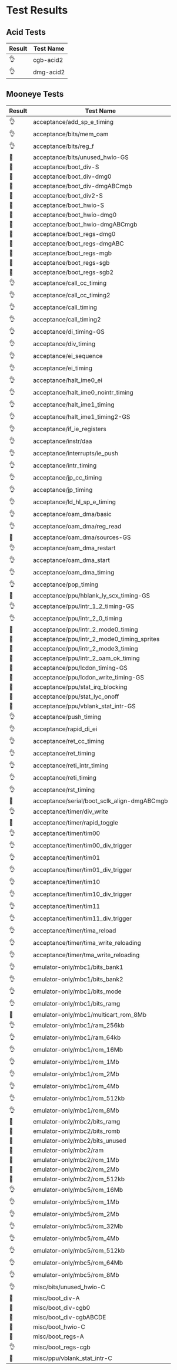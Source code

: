 # Test Results
## Acid Tests
| Result | Test Name |
|--------|-----------|
| 👌 | cgb-acid2 |
| 👌 | dmg-acid2 |
## Mooneye Tests
| Result | Test Name |
|--------|-----------|
| 👌 | acceptance/add_sp_e_timing |
| 👌 | acceptance/bits/mem_oam |
| 👌 | acceptance/bits/reg_f |
| 👀 | acceptance/bits/unused_hwio-GS |
| 👀 | acceptance/boot_div-S |
| 👀 | acceptance/boot_div-dmg0 |
| 👀 | acceptance/boot_div-dmgABCmgb |
| 👀 | acceptance/boot_div2-S |
| 👀 | acceptance/boot_hwio-S |
| 👀 | acceptance/boot_hwio-dmg0 |
| 👀 | acceptance/boot_hwio-dmgABCmgb |
| 👀 | acceptance/boot_regs-dmg0 |
| 👀 | acceptance/boot_regs-dmgABC |
| 👀 | acceptance/boot_regs-mgb |
| 👀 | acceptance/boot_regs-sgb |
| 👀 | acceptance/boot_regs-sgb2 |
| 👌 | acceptance/call_cc_timing |
| 👌 | acceptance/call_cc_timing2 |
| 👌 | acceptance/call_timing |
| 👌 | acceptance/call_timing2 |
| 👌 | acceptance/di_timing-GS |
| 👌 | acceptance/div_timing |
| 👌 | acceptance/ei_sequence |
| 👌 | acceptance/ei_timing |
| 👌 | acceptance/halt_ime0_ei |
| 👌 | acceptance/halt_ime0_nointr_timing |
| 👌 | acceptance/halt_ime1_timing |
| 👌 | acceptance/halt_ime1_timing2-GS |
| 👌 | acceptance/if_ie_registers |
| 👌 | acceptance/instr/daa |
| 👌 | acceptance/interrupts/ie_push |
| 👌 | acceptance/intr_timing |
| 👌 | acceptance/jp_cc_timing |
| 👌 | acceptance/jp_timing |
| 👌 | acceptance/ld_hl_sp_e_timing |
| 👌 | acceptance/oam_dma/basic |
| 👌 | acceptance/oam_dma/reg_read |
| 👀 | acceptance/oam_dma/sources-GS |
| 👌 | acceptance/oam_dma_restart |
| 👌 | acceptance/oam_dma_start |
| 👌 | acceptance/oam_dma_timing |
| 👌 | acceptance/pop_timing |
| 👀 | acceptance/ppu/hblank_ly_scx_timing-GS |
| 👌 | acceptance/ppu/intr_1_2_timing-GS |
| 👌 | acceptance/ppu/intr_2_0_timing |
| 👀 | acceptance/ppu/intr_2_mode0_timing |
| 👀 | acceptance/ppu/intr_2_mode0_timing_sprites |
| 👀 | acceptance/ppu/intr_2_mode3_timing |
| 👀 | acceptance/ppu/intr_2_oam_ok_timing |
| 👀 | acceptance/ppu/lcdon_timing-GS |
| 👀 | acceptance/ppu/lcdon_write_timing-GS |
| 👀 | acceptance/ppu/stat_irq_blocking |
| 👀 | acceptance/ppu/stat_lyc_onoff |
| 👀 | acceptance/ppu/vblank_stat_intr-GS |
| 👌 | acceptance/push_timing |
| 👌 | acceptance/rapid_di_ei |
| 👌 | acceptance/ret_cc_timing |
| 👌 | acceptance/ret_timing |
| 👌 | acceptance/reti_intr_timing |
| 👌 | acceptance/reti_timing |
| 👌 | acceptance/rst_timing |
| 👀 | acceptance/serial/boot_sclk_align-dmgABCmgb |
| 👌 | acceptance/timer/div_write |
| 👀 | acceptance/timer/rapid_toggle |
| 👌 | acceptance/timer/tim00 |
| 👌 | acceptance/timer/tim00_div_trigger |
| 👌 | acceptance/timer/tim01 |
| 👌 | acceptance/timer/tim01_div_trigger |
| 👌 | acceptance/timer/tim10 |
| 👌 | acceptance/timer/tim10_div_trigger |
| 👌 | acceptance/timer/tim11 |
| 👌 | acceptance/timer/tim11_div_trigger |
| 👌 | acceptance/timer/tima_reload |
| 👌 | acceptance/timer/tima_write_reloading |
| 👌 | acceptance/timer/tma_write_reloading |
| 👌 | emulator-only/mbc1/bits_bank1 |
| 👌 | emulator-only/mbc1/bits_bank2 |
| 👌 | emulator-only/mbc1/bits_mode |
| 👌 | emulator-only/mbc1/bits_ramg |
| 👀 | emulator-only/mbc1/multicart_rom_8Mb |
| 👌 | emulator-only/mbc1/ram_256kb |
| 👌 | emulator-only/mbc1/ram_64kb |
| 👌 | emulator-only/mbc1/rom_16Mb |
| 👌 | emulator-only/mbc1/rom_1Mb |
| 👌 | emulator-only/mbc1/rom_2Mb |
| 👌 | emulator-only/mbc1/rom_4Mb |
| 👌 | emulator-only/mbc1/rom_512kb |
| 👌 | emulator-only/mbc1/rom_8Mb |
| 👀 | emulator-only/mbc2/bits_ramg |
| 👀 | emulator-only/mbc2/bits_romb |
| 👀 | emulator-only/mbc2/bits_unused |
| 👀 | emulator-only/mbc2/ram |
| 👀 | emulator-only/mbc2/rom_1Mb |
| 👀 | emulator-only/mbc2/rom_2Mb |
| 👀 | emulator-only/mbc2/rom_512kb |
| 👌 | emulator-only/mbc5/rom_16Mb |
| 👌 | emulator-only/mbc5/rom_1Mb |
| 👌 | emulator-only/mbc5/rom_2Mb |
| 👌 | emulator-only/mbc5/rom_32Mb |
| 👌 | emulator-only/mbc5/rom_4Mb |
| 👌 | emulator-only/mbc5/rom_512kb |
| 👌 | emulator-only/mbc5/rom_64Mb |
| 👌 | emulator-only/mbc5/rom_8Mb |
| 👌 | misc/bits/unused_hwio-C |
| 👀 | misc/boot_div-A |
| 👀 | misc/boot_div-cgb0 |
| 👀 | misc/boot_div-cgbABCDE |
| 👀 | misc/boot_hwio-C |
| 👀 | misc/boot_regs-A |
| 👌 | misc/boot_regs-cgb |
| 👀 | misc/ppu/vblank_stat_intr-C |
